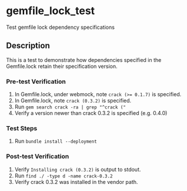 gemfile_lock_test
=================

Test gemfile lock dependency specifications

## Description ##
This is a test to demonstrate how dependencies specified in the Gemfile.lock retain their specification version.

### Pre-test Verification ###
1. In Gemfile.lock, under webmock, note ```crack (>= 0.1.7)``` is specified.
2. In Gemfile.lock, note ```crack (0.3.2)``` is specified.
3. Run ```gem search crack -ra | grep "^crack ("```
4. Verify a version newer than crack 0.3.2 is specified (e.g. 0.4.0)

### Test Steps ###
1. Run ```bundle install --deployment```

### Post-test Verification ###

1. Verify ```Installing crack (0.3.2)``` is output to stdout.
2. Run ```find ./ -type d -name crack-0.3.2```
3. Verify crack 0.3.2 was installed in the vendor path.
